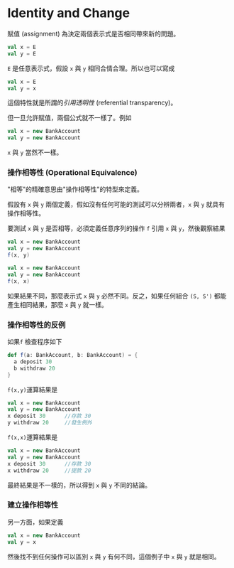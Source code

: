 # Identity and Change 

賦值 (assignment) 為決定兩個表示式是否相同帶來新的問題。

```scala
val x = E
val y = E
```

`E` 是任意表示式，假設 `x` 與 `y` 相同合情合理。所以也可以寫成

```scala
val x = E
val y = x
```

這個特性就是所謂的*引用透明性* (referential transparency)。

但一旦允許賦值，兩個公式就不一樣了。例如
```scala
val x = new BankAccount
val y = new BankAccount
```

`x` 與 `y` 當然不一樣。

### 操作相等性 (Operational Equivalence)

"相等"的精確意思由"操作相等性"的特型來定義。

假設有 `x` 與 `y` 兩個定義，假如沒有任何可能的測試可以分辨兩者，`x` 與 `y` 就具有操作相等性。

要測試 `x` 與 `y` 是否相等，必須定義任意序列的操作 `f` 引用 `x` 與 `y`，然後觀察結果

```scala
val x = new BankAccount
val y = new BankAccount
f(x, y)
```
```scala
val x = new BankAccount
val y = new BankAccount
f(x, x)
```

如果結果不同，那麼表示式 `x` 與 `y` 必然不同。反之，如果任何組合 `(S, S')` 都能產生相同結果，那麼 `x` 與 `y` 就一樣。

### 操作相等性的反例

如果`f` 檢查程序如下
```scala
def f(a: BankAccount, b: BankAccount) = {
  a deposit 30
  b withdraw 20
}
```

`f(x,y)`運算結果是
```scala
val x = new BankAccount
val y = new BankAccount
x deposit 30      //存款 30
y withdraw 20     //發生例外
```

`f(x,x)`運算結果是
```scala
val x = new BankAccount
val y = new BankAccount
x deposit 30      //存款 30
x withdraw 20     //提款 20
```

最終結果是不一樣的，所以得到 `x` 與 `y` 不同的結論。

### 建立操作相等性

另一方面，如果定義
```scala
val x = new BankAccount
val y = x
```

然後找不到任何操作可以區別 `x` 與 `y` 有何不同，這個例子中 `x` 與 `y` 就是相同。

